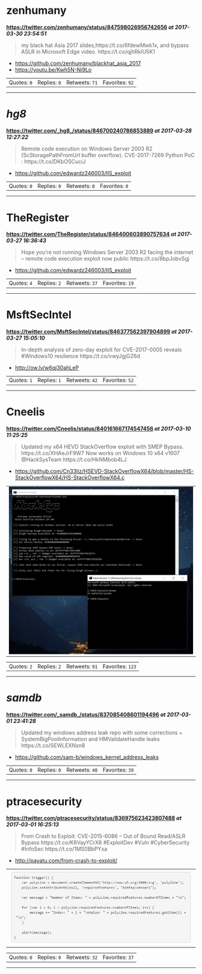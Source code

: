 # zenhumany
**https://twitter.com/zenhumany/status/847598026956742656 _at 2017-03-30 23:54:51_**
<blockquote>
my black hat Asia 2017 slides,https://t.co/6fdewMwk1x, and bypass ASLR in Microsoft Edge video. https://t.co/qjhRkIU5K1
</blockquote>

* https://github.com/zenhumany/blackhat_asia_2017
* https://youtu.be/Kwh5N-Ni9Lo

<table><tr>
<td>Quotes: <code>0</code></td>
<td>Replies: <code>0</code></td>
<td>Retweets: <code>71</code></td>
<td>Favorites: <code>92</code></td>
</table></tr>

---

# _hg8_
**https://twitter.com/_hg8_/status/846700240786853889 _at 2017-03-28 12:27:22_**
<blockquote>
Remote code execution on Windows Server 2003 R2 (ScStoragePathFromUrl buffer overflow). CVE-2017-7269 Python PoC : https://t.co/DKbOSCuciJ
</blockquote>

* https://github.com/edwardz246003/IIS_exploit

<table><tr>
<td>Quotes: <code>0</code></td>
<td>Replies: <code>0</code></td>
<td>Retweets: <code>0</code></td>
<td>Favorites: <code>0</code></td>
</table></tr>

---

# TheRegister
**https://twitter.com/TheRegister/status/846400603890757634 _at 2017-03-27 16:36:43_**
<blockquote>
Hope you’re not running Windows Server 2003 R2 facing the internet – remote code execution exploit now public https://t.co/8bpJobvSgj
</blockquote>

* https://github.com/edwardz246003/IIS_exploit

<table><tr>
<td>Quotes: <code>4</code></td>
<td>Replies: <code>2</code></td>
<td>Retweets: <code>37</code></td>
<td>Favorites: <code>19</code></td>
</table></tr>

---

# MsftSecIntel
**https://twitter.com/MsftSecIntel/status/846377562397904899 _at 2017-03-27 15:05:10_**
<blockquote>
In-depth analysis of zero-day exploit for CVE-2017-0005 reveals #Windows10 resilience https://t.co/vwyJgjGZ6d
</blockquote>

* http://ow.ly/w6qj30ahLeP

<table><tr>
<td>Quotes: <code>1</code></td>
<td>Replies: <code>1</code></td>
<td>Retweets: <code>42</code></td>
<td>Favorites: <code>52</code></td>
</table></tr>

---

# Cneelis
**https://twitter.com/Cneelis/status/840161667174547456 _at 2017-03-10 11:25:25_**
<blockquote>
Updated my x64 HEVD StackOverflow exploit with SMEP Bypass. 
https://t.co/XHAeJrF9W7
Now works on Windows 10 x64 v1607 @HackSysTeam https://t.co/HkNMbob4LJ
</blockquote>

* https://github.com/Cn33liz/HSEVD-StackOverflowX64/blob/master/HS-StackOverflowX64/HS-StackOverflowX64.c

<table><tr>
<td><img src="pictures/http+++pbs.twimg.com+media+C6jaS9oWcAA9lKK.jpg" alt="http://pbs.twimg.com/media/C6jaS9oWcAA9lKK.jpg"></td>
</table></tr>
<table><tr>
<td>Quotes: <code>2</code></td>
<td>Replies: <code>2</code></td>
<td>Retweets: <code>91</code></td>
<td>Favorites: <code>123</code></td>
</table></tr>

---

# _samdb_
**https://twitter.com/_samdb_/status/837085408601194496 _at 2017-03-01 23:41:28_**
<blockquote>
Updated my windows address leak repo with some corrections + SystemBigPoolInformation and HMValidateHandle leaks https://t.co/SEWLEXNsn8
</blockquote>

* https://github.com/sam-b/windows_kernel_address_leaks

<table><tr>
<td>Quotes: <code>0</code></td>
<td>Replies: <code>0</code></td>
<td>Retweets: <code>40</code></td>
<td>Favorites: <code>39</code></td>
</table></tr>

---

# ptracesecurity
**https://twitter.com/ptracesecurity/status/836975623423807488 _at 2017-03-01 16:25:13_**
<blockquote>
From Crash to Exploit: CVE-2015-6086 – Out of Bound Read/ASLR Bypass https://t.co/K6VayYCrX8 #ExploitDev #Vuln #CyberSecurity #InfoSec https://t.co/1MS0BbPYxa
</blockquote>

* http://payatu.com/from-crash-to-exploit/

<table><tr>
<td><img src="pictures/http+++pbs.twimg.com+media+C52I5KHWAAEJwqo.jpg" alt="http://pbs.twimg.com/media/C52I5KHWAAEJwqo.jpg"></td>
</table></tr>
<table><tr>
<td>Quotes: <code>0</code></td>
<td>Replies: <code>0</code></td>
<td>Retweets: <code>32</code></td>
<td>Favorites: <code>37</code></td>
</table></tr>

---


